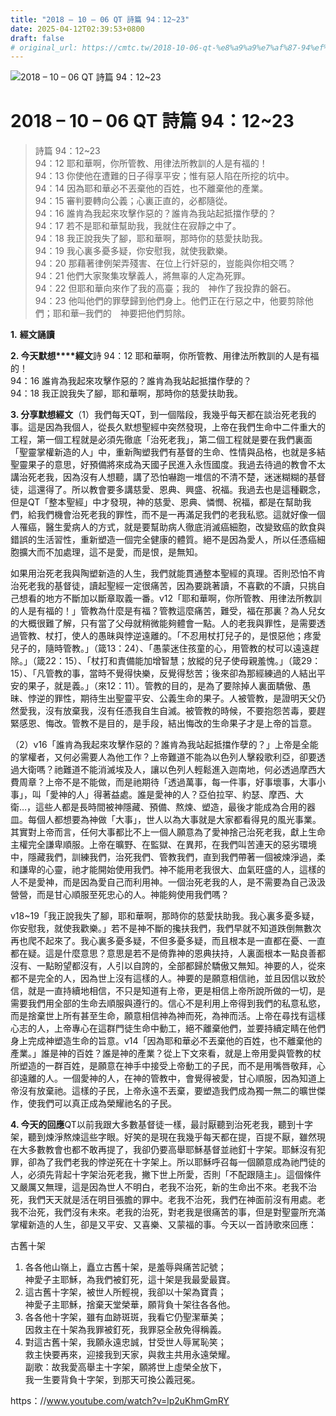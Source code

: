 ```yaml
---
title: "2018 – 10 – 06 QT 詩篇 94：12~23"
date: 2025-04-12T02:39:53+0800
draft: false
# original_url: https://cmtc.tw/2018-10-06-qt-%e8%a9%a9%e7%af%87-94%ef%bc%9a1223
---
```


![2018 – 10 – 06 QT 詩篇 94：12~23](/images/qt.jpg   "2018 – 10 – 06 QT 詩篇 94：12~23")

# 2018 – 10 – 06 QT 詩篇 94：12~23

> 詩篇 94：12~23  
> 94：12 耶和華啊，你所管教、用律法所教訓的人是有福的！  
> 94：13 你使他在遭難的日子得享平安；惟有惡人陷在所挖的坑中。  
> 94：14 因為耶和華必不丟棄他的百姓，也不離棄他的產業。  
> 94：15 審判要轉向公義；心裏正直的，必都隨從。  
> 94：16 誰肯為我起來攻擊作惡的？誰肯為我站起抵擋作孽的？  
> 94：17 若不是耶和華幫助我，我就住在寂靜之中了。  
> 94：18 我正說我失了腳，耶和華啊，那時你的慈愛扶助我。  
> 94：19 我心裏多憂多疑，你安慰我，就使我歡樂。  
> 94：20 那藉著律例架弄殘害、在位上行奸惡的，豈能與你相交嗎？  
> 94：21 他們大家聚集攻擊義人，將無辜的人定為死罪。  
> 94：22 但耶和華向來作了我的高臺；我的　神作了我投靠的磐石。  
> 94：23 他叫他們的罪孽歸到他們身上。他們正在行惡之中，他要剪除他們；耶和華─我們的　神要把他們剪除。

**1.** **經文誦讀**

**2. 今天默想****經文**詩 94：12 耶和華啊，你所管教、用律法所教訓的人是有福的！  
94：16 誰肯為我起來攻擊作惡的？誰肯為我站起抵擋作孽的？  
94：18 我正說我失了腳，耶和華啊，那時你的慈愛扶助我。

**3. 分享默想經文**（1）我們每天QT，到一個階段，我幾乎每天都在談治死老我的事。這是因為我個人，從長久默想聖經中突然發現，上帝在我們生命中二件重大的工程，第一個工程就是必須先徹底「治死老我」，第二個工程就是要在我們裏面「聖靈掌權新造的人」中，重新陶塑我們有基督的生命、性情與品格，也就是多結聖靈果子的意思，好預備將來成為天國子民進入永恆國度。我過去待過的教會不太講治死老我，因為沒有人想聽，講了恐怕嚇跑一堆信的不清不楚，迷迷糊糊的基督徒，這還得了。所以教會要多講慈愛、恩典、興盛、祝福。我過去也是這種觀念，但是QT「整本聖經」中才發現，神的慈愛、恩典、憐憫、祝福，都是在幫助我們，給我們機會治死老我的罪性，而不是一再滿足我們的老我私慾。這就好像一個人罹癌，醫生愛病人的方式，就是要幫助病人徹底消滅癌細胞，改變致癌的飲食與錯誤的生活習性，重新塑造一個完全健康的體質。絕不是因為愛人，所以任憑癌細胞擴大而不加處理，這不是愛，而是恨，是無知。

如果用治死老我與陶塑新造的人生，我們就能貫通整本聖經的真理。否則恐怕不肯治死老我的基督徒，讀起聖經一定很痛苦，因為要跳著讀，不喜歡的不讀，只挑自己想看的地方不斷加以斷章取義一番。v12「耶和華啊，你所管教、用律法所教訓的人是有福的！」管教為什麼是有福？管教這麼痛苦，難受，福在那裏？為人兒女的大概很難了解，只有當了父母就稍微能夠體會一點。人的老我與罪性，是需要透過管教、杖打，使人的愚昧與悖逆遠離的。「不忍用杖打兒子的，是恨惡他；疼愛兒子的，隨時管教。」（箴13：24）、「愚蒙迷住孩童的心，用管教的杖可以遠遠趕除。」（箴22：15）、「杖打和責備能加增智慧；放縱的兒子使母親羞愧。」（箴29：15）、「凡管教的事，當時不覺得快樂，反覺得愁苦；後來卻為那經練過的人結出平安的果子，就是義。」（來12：11）。管教的目的，是為了要除掉人裏面驕傲、愚昧、悖逆的罪性，期待生出聖靈平安、公義生命的果子。人被管教，是證明天父仍然愛我，沒有放棄我，沒有任憑我自生自滅。被管教的時候，不要抱怨苦毒，要趕緊感恩、悔改。管教不是目的，是手段，結出悔改的生命果子才是上帝的旨意。

（2）v16「誰肯為我起來攻擊作惡的？誰肯為我站起抵擋作孽的？」上帝是全能的掌權者，又何必需要人為他工作？上帝難道不能為以色列人擊殺歌利亞，卻要透過大衛嗎？祂難道不能消滅埃及人，讓以色列人輕鬆進入迦南地，何必透過摩西大費周章？上帝不是不能做，而是祂期待「透過萬事，每一件事，好事壞事，大事小事」，叫「愛神的人」得著益處。誰是愛神的人？亞伯拉罕、約瑟、摩西、大衛…，這些人都是長時間被神隱藏、預備、熬煉、塑造，最後才能成為合用的器皿。每個人都想要為神做「大事」，世人以為大事就是大家都看得見的風光事業。其實對上帝而言，任何大事都比不上一個人願意為了愛神捨己治死老我，獻上生命主權完全謙卑順服。上帝在曠野、在監獄、在異邦，在我們叫苦連天的惡劣環境中，隱藏我們，訓練我們，治死我們、管教我們，直到我們帶著一個被煉淨過，柔和謙卑的心靈，祂才能開始使用我們。神不能用老我很大、血氣旺盛的人，這樣的人不是愛神，而是因為愛自己而利用神。一個治死老我的人，是不需要為自己汲汲營營，而是甘心順服至死忠心的人。神能夠使用我們嗎？

v18~19「我正說我失了腳，耶和華啊，那時你的慈愛扶助我。我心裏多憂多疑，你安慰我，就使我歡樂。」若不是神不斷的攙扶我們，我們早就不知道跌倒無數次再也爬不起來了。我心裏多憂多疑，不但多憂多疑，而且根本是一直都在憂、一直都在疑。這是什麼意思？意思是若不是倚靠神的恩典扶持，人裏面根本一點良善都沒有、一點盼望都沒有，人引以自誇的，全部都歸於驕傲又無知。神要的人，從來都不是完全的人，因為世上沒有這樣的人。神要的是願意相信祂，並且因信以致於信，就是一直持續地相信，不只是知道有上帝，更是相信上帝所說所做的一切，是需要我們用全部的生命去順服與遵行的。信心不是利用上帝得到我們的私意私慾，而是捨棄世上所有甚至生命，願意相信神為神而死，為神而活。上帝在尋找有這樣心志的人，上帝專心在這群門徒生命中動工，絕不離棄他們，並要持續定睛在他們身上完成神塑造生命的旨意。v14「因為耶和華必不丟棄他的百姓，也不離棄他的產業。」誰是神的百姓？誰是神的產業？從上下文來看，就是上帝用愛與管教的杖所塑造的一群百姓，是願意在神手中接受上帝動工的子民，而不是用嘴唇敬拜，心卻遠離的人。一個愛神的人，在神的管教中，會覺得被愛，甘心順服，因為知道上帝沒有放棄祂。這樣的子民，上帝永遠不丟棄，要塑造我們成為獨一無二的曠世傑作，使我們可以真正成為榮耀祂名的子民。

**4. 今天的回應**QT以前我跟大多數基督徒一樣，最討厭聽到治死老我，聽到十字架，聽到煉淨熬煉這些字眼。好笑的是現在我幾乎每天都在提，百提不厭，雖然現在大多數教會也都不敢再提了，我卻仍要高舉耶穌基督並祂釘十字架。耶穌沒有犯罪，卻為了我們老我的悖逆死在十字架上。所以耶穌呼召每一個願意成為祂門徒的人，必須先背起十字架治死老我，撇下世上所愛，否則「不配跟隨主」。這個條件又嚴厲又無理，這是因為世人不明白，老我不治死，新的生命出不來。老我不治死，我們天天就是活在明目張膽的罪中。老我不治死，我們在神面前沒有用處。老我不治死，我們沒有未來。老我的治死，對老我是很痛苦的事，但是對聖靈所充滿掌權新造的人生，卻是又平安、又喜樂、又蒙福的事。今天以一首詩歌來回應：

古舊十架  
1. 各各他山嶺上，矗立古舊十架，是羞辱與痛苦記號；  
神愛子主耶穌，為我們被釘死，這十架是我最愛最寶。  
2. 這古舊十字架，被世人所輕視，我卻以十架為寶貴；  
神愛子主耶穌，捨棄天堂榮華，願背負十架往各各他。  
3. 各各他十字架，雖有血跡斑斑，我看它仍聖潔華美；  
因救主在十架為我罪被釘死，我罪惡全赦免得稱義。  
4. 對這古舊十架，我願永遠忠誠，甘受世人辱駡恥笑；  
救主快要再來，迎接我到天家，與救主共用永遠榮耀。  
副歌：故我愛高舉主十字架，願將世上虛榮全放下，  
我一生要背負十字架，到那天可換公義冠冕。

https：//www.youtube.com/watch?v=lp2uKhmGmRY